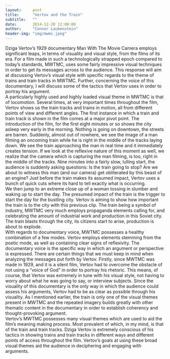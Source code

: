 ```yaml
---
layout:     post
title:      "Vertov and the Train"
subtitle:   ""
date:       2014-12-20 12:00:00
author:     "Connor Laubenstein"
header-img: "img/mwmc.jpeg"
---
```


<p>Dziga Vertov’s 1929 documentary Man With The Movie Camera employs significant leaps, in terms of visuality and visual style, from the films of its era.  For a film made in such a technologically strapped epoch compared to today’s standards, MWTMC, uses some fairly impressive visual techniques in order to get its messages across to the audience.  This response will aim at discussing Vertov’s visual style with specific regards to the theme of trains and train tracks in MWTMC.  Further, concerning the voice of this documentary, I will discuss some of the tactics that Vertov uses in order to portray his argument.<br>
	A particularly highly used and highly loaded visual theme in MWTMC is that of locomotion.  Several times, at very important times throughout the film, Vertov shows us the train tracks and trains in motion, all from different points of view and different angles.  The first instance in which a train and train track is shown in the film comes at a major pivot point.  The introduction of the film, for the first eight minutes or so shows the city asleep very early in the morning.  Nothing is going on downtown, the streets are barren.  Suddenly, almost out of nowhere, we see the image of a man filming an oncoming train while he is right in the middle of the tracks laying down.  We see the train approaching the man in real time and it immediately creates tension.  If we look at the reflexive nature of this moment as well, we realize that the camera which is capturing the man filming, is too, right in the middle of the tracks.  Nine minutes into a fairly slow, lulling start, the audience is suddenly asking questions:  Is the train going to stop?  Are we about to witness this man (and our camera) get obliterated by this beast of an engine?  Just before the train makes its assumed impact, Vertov uses a bunch of quick cuts where its hard to tell exactly what is occurring.<br>
	We then jump to an extreme close up of a woman tossing in slumber and waking up to start the day.  The presumed impact of the train is the trigger to start the day for the bustling city.  Vertov is aiming to show how important the train is to the city with this previous clip.  The train being a symbol of industry, MWTMC very much employs propaganda elements calling for, and celebrating the amount of industrial work and production in this Soviet city.  The train blasts through the city, its citizens start to arise, production is about to explode.<br>  
	With regards to documentary voice, MWTMC possesses a healthy combination of a few modes.  Vertov employs elements stemming from the poetic mode, as well as containing clear signs of reflexivity.  The documentary voice is the specific way in which an argument or perspective is expressed.  There are certain things that we must keep in mind when analyzing the messages put forth by Vertov.  Firstly, since MWTMC was made in 1929, and it is a silent film, Vertov had to overcome the obstacle of not using a “voice of God” in order to portray his rhetoric.  This means, of course, that Vertov was extremely in tune with his visual style, not having to worry about what he was going to say, or interview subjects.  Since the visuality of this documentary is the only way in which the audience could assess his arguments, Vertov had to be as clear as possible through his visuality.  As I mentioned earlier, the train is only one of the visual themes present in MWTMC and the repeated imagery builds greatly with other thematic content in the documentary in order to establish coherency and thought-provoking argument.<br>
	Vertov’s MWTMC possesses many visual themes which are used to aid the film’s meaning making process.  Most prevalent of which, in my mind, is that of the train and train tracks.  Dziga Vertov is extremely conscious of his tactics in showing trains and train tracks in different ways and different points of access throughout the film.  Vertov’s goals at using these broad visual themes aid the audience in deciphering and engaging with arguments.</p>
